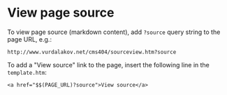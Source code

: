 # View page source

To view page source (markdown content), add `?source` query string to the page URL, e.g.:

```
http://www.vurdalakov.net/cms404/sourceview.htm?source
```

To add a "View source" link to the page, insert the following line in the `template.htm`:

```
<a href="$$(PAGE_URL)?source">View source</a>
```
